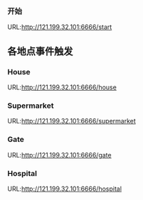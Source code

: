 ### 开始

URL:http://121.199.32.101:6666/start

## 各地点事件触发

### House

URL:http://121.199.32.101:6666/house

### Supermarket

URL:http://121.199.32.101:6666/supermarket

### Gate

URL:http://121.199.32.101:6666/gate

### Hospital

URL:http://121.199.32.101:6666/hospital